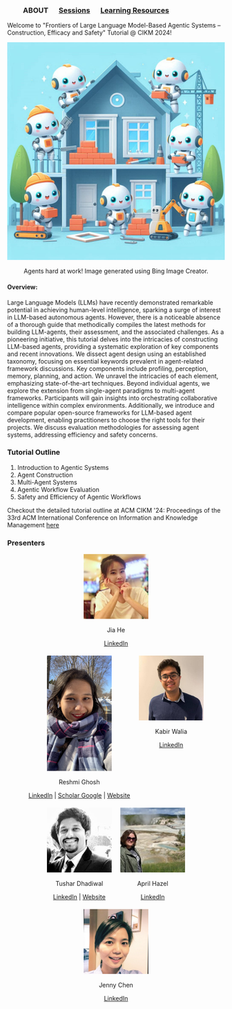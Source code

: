 ### &emsp;&emsp; ABOUT  &emsp; [Sessions](./Sessions.md) &emsp; [Learning Resources](./Resources) &emsp;

Welcome to "Frontiers of Large Language Model-Based Agentic Systems – Construction, Efficacy and Safety" Tutorial @ CIKM 2024!
<div style="text-align: center;">
  <img src="Aiagents.jpg" alt="AI Agents at work" width="600">
  <p>Agents hard at work! Image generated using Bing Image Creator.</p>
</div>

#### Overview:
Large Language Models (LLMs) have recently demonstrated remarkable potential in achieving human-level intelligence, sparking a surge of interest in LLM-based autonomous agents. However, there is a noticeable absence of a thorough guide that methodically compiles the latest methods for building LLM-agents, their assessment, and the associated challenges. As a pioneering initiative, this tutorial delves into the intricacies of constructing LLM-based agents, providing a systematic exploration of key components and recent innovations. We dissect agent design using an established taxonomy, focusing on essential keywords prevalent in agent-related framework discussions. Key components include profiling, perception, memory, planning, and action. We unravel the intricacies of each element, emphasizing state-of-the-art techniques. Beyond individual agents, we explore the extension from single-agent paradigms to multi-agent frameworks. Participants will gain insights into orchestrating collaborative intelligence within complex environments. Additionally, we introduce and compare popular open-source frameworks for LLM-based agent development, enabling practitioners to choose the right tools for their projects. We discuss evaluation methodologies for assessing agent systems, addressing efficiency and safety concerns.

### Tutorial Outline
1. Introduction to Agentic Systems
2. Agent Construction
3. Multi-Agent Systems
4. Agentic Workflow Evaluation
5. Safety and Efficiency of Agentic Workflows

Checkout the detailed tutorial outline at ACM CIKM '24: Proceedings of the 33rd ACM International Conference on Information and Knowledge Management [here](https://dl.acm.org/doi/pdf/10.1145/3627673.3679105)

### Presenters
  <div style="margin: 10px; text-align: center;">
    <img src="https://raw.githubusercontent.com/Frontiers-of-AI-Agents-Tutorial/Frontiers-of-AI-Agents-Tutorial.github.io/main/Images/Jia_He_image.jpg" alt="Jia He" width="150">
    <p>Jia He</p>
    <a href="https://www.linkedin.com/in/jia-he-46265212b/" target="_blank">LinkedIn</a>
  </div>
<div style="display: flex; flex-wrap: wrap; justify-content: center;">
  <div style="margin: 10px; text-align: center;">
    <img src="https://raw.githubusercontent.com/Frontiers-of-AI-Agents-Tutorial/Frontiers-of-AI-Agents-Tutorial.github.io/main/Images/thumbnail_5BC550D8-0326-45E9-8D5F-214D27B4BFB9.jpg" alt="Reshmi Ghosh" width="150">
    <p>Reshmi Ghosh</p>
    <a href="https://www.linkedin.com/in/reshmi-ghosh" target="_blank">LinkedIn</a> |
    <a href="https://scholar.google.com/citations?user=ui8JeF5lKNMC&hl=en" target="_blank">Scholar Google</a> |
    <a href="https://reshmighosh.github.io/" target="_blank">Website</a>
  </div>
  <div style="margin: 10px; text-align: center;">
    <img src="https://raw.githubusercontent.com/Frontiers-of-AI-Agents-Tutorial/Frontiers-of-AI-Agents-Tutorial.github.io/main/Images/Kabir_walia_picture.jpg" alt="Kabir Walia" width="150">
    <p>Kabir Walia</p>
    <a href="https://www.linkedin.com/in/kabirwalia/" target="_blank">LinkedIn</a>
  </div>
  <div style="margin: 10px; text-align: center;">
    <img src="https://raw.githubusercontent.com/Frontiers-of-AI-Agents-Tutorial/Frontiers-of-AI-Agents-Tutorial.github.io/main/Images/Tushar_D_picture.jpg" alt="Tushar Dhadiwal" width="150">
    <p>Tushar Dhadiwal</p>
    <a href="https://www.linkedin.com/in/tushar-dhadiwal/" target="_blank">LinkedIn</a> |
    <a href="https://www.dtushar.com/" target="_blank">Website</a>
  </div>
  <div style="margin: 10px; text-align: center;">
    <img src="https://raw.githubusercontent.com/Frontiers-of-AI-Agents-Tutorial/Frontiers-of-AI-Agents-Tutorial.github.io/main/Images/April_Hazel_picture.jpg" alt="April Hazel" width="150">
    <p>April Hazel</p>
    <a href="https://www.linkedin.com/in/aprilhazel/" target="_blank">LinkedIn</a>
  </div>
  <div style="margin: 10px; text-align: center;">
    <img src="https://raw.githubusercontent.com/Frontiers-of-AI-Agents-Tutorial/Frontiers-of-AI-Agents-Tutorial.github.io/main/Images/JennyC_C_Image.jpg" alt="Jie Chen" width="150">
    <p>Jenny Chen</p>
    <a href="https://www.linkedin.com/in/jieqchen/" target="_blank">LinkedIn</a>
  </div>
</div>
